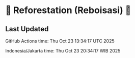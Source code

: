 
# 🌳 Reforestation (Reboisasi) 🌲

## Last Updated

GitHub Actions time: Thu Oct 23 13:34:17 UTC 2025

Indonesia/Jakarta time: Thu Oct 23 20:34:17 WIB 2025
